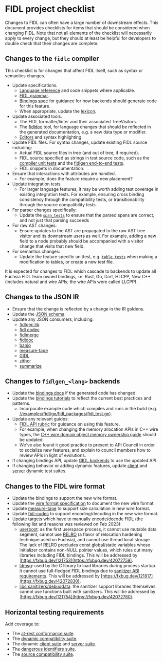 # FIDL project checklist

Changes to FIDL can often have a large number of downstream effects. This
document provides checklists for items that should be considered when changing
FIDL. Note that not all elements of the checklist will necessarily apply to
every change, but they should at least be helpful for developers to double check
that their changes are complete.

## Changes to the `fidlc` compiler

This checklist is for changes that affect FIDL itself, such as syntax or
semantics changes.

* Update specifications.
  * [Language reference][fidl-ref] and code snippets where applicable.
  * [FIDL grammar][fidl-grammar].
  * [Bindings spec][bindings-spec] for guidance for how backends should generate
    code for this feature.
  * When appropriate, update the [lexicon].
* Update associated tools.
  * The FIDL formatter/linter and their associated TreeVisitors.
  * The [fidldoc] tool, for language changes that should be reflected in the
    generated documentation, e.g. a new data type or modifier.
  * [Editors] and syntax highlighting.
* Update FIDL files. For syntax changes, update existing FIDL source including:
  * Actual FIDL source files in tree (and out of tree, if required).
  * FIDL source specified as strings in test source code, such as the
    [compiler unit tests][fidlc-tests] and the [fidlgen end-to-end tests][fidlgen-tests].
  * FIDL snippets in documentation.
* Ensure that interactions with attributes are handled.
  * For example, does the feature require a new placement?
* Update integration tests
  * For larger language features, it may be worth adding test coverage in
    existing integration tests. For example, ensuring cross binding consistency
    through the compatibility tests, or transitionability through the source
    compatibility tests.
* For parser changes specifically:
  * Update the [`span_tests`][span-tests] to ensure that the parsed spans are
    correct, and not just that parsing succeeds
* For raw AST changes:
  * Ensure updates to the AST are propagated to the raw AST tree visitor and its
    downstream users as well. For example, adding a new field to a node probably
    should be accompanied with a visitor change that visits that new field.
* For semantics changes:
  * Update the feature specific unittest, e.g. [`table_tests`][table-tests] when
    making a modification to tables, or create a new test file.

It is expected for changes to FIDL which cascade to backends to update all
Fuchsia FIDL team owned bindings, i.e. Rust, Go, Dart, HLCPP, New C++ (includes
natural and wire APIs; the wire APIs were called LLCPP).

## Changes to the JSON IR

* Ensure that the change is reflected by a change in the IR goldens.
* Update the [JSON schema][fidlc-schema].
* Update any JSON consumers, including:
  * [fidlgen lib][fidlgen-lib]
  * [fidl codec][fidl-codec]
  * [fidlmerge]
  * [fidldoc]
  * [banjo]
  * [measure-tape]
  * [GIDL][gidl]
  * [zither]
  * [summarize][summarize]

## Changes to `fidlgen_<lang>` backends

* Update the [bindings docs][bindings-refs] if the generated code has
  changed.
* Update the [bindings tutorials][bindings-tutorials] to reflect the current
  best practices and patterns.
  * Incorporate example code which compiles and runs in the build (e.g.
    [//examples/fidl/go/fidl_packages/fidl_test.go][go-example]).
* Update any relevant guides:
  * [FIDL API rubric][api-rubric] for guidance on using this feature.
  * For example, when changing the memory allocation APIs in C++ wire types, the
    [C++ wire domain object memory ownership guide][llcpp-allocators] should be
    updated.
  * We've also found it good practice to present to API Council in order to
    socialize new features, and explain to council members how to review APIs in
    light of evolutions.
* If changing bindings API, update [GIDL backends][gidl] to use the updated API.
* If changing behavior or adding dynamic features, update [client][client suite]
  and [server][server suite] dynamic test suites.

## Changes to the FIDL wire format

* Update the bindings to support the new wire format.
* Update the [wire format specification][wire-format-spec] to document the new
  wire format.
* Update [measure-tape] to support size calculation in new wire format.
* Update [fidl-codec] to support encoding/decoding in the new wire format.
* Update targets which have to manually encode/decode FIDL (the following list
  and reasons was reviewed on Feb 2023):
  * [userboot]: as the first userspace process, it cannot use mutable data
    segment, cannot use [RELRO] (a flavor of relocation hardening technique used
    on Fuchsia), and cannot use thread local storage. The lack of RELRO
    precludes const global/static variables whose initializer contains non-NULL
    pointer values, which rules out many libraries including FIDL bindings. This
    will be addressed by [https://fxbug.dev/121753](https://fxbug.dev/42072759).
  * [ldmsg]: used by the C library to load libraries during process startup. It
    cannot use full-fledged FIDL bindings due to
    [sanitizer ABI requirements][sanitizer-abi]. This will be addressed by
    [https://fxbug.dev/121817](https://fxbug.dev/42072830).
  * [libc sanitizers/debugdata][debugdata]: the sanitizer support libraries
    themselves cannot use functions built with sanitizers. This will be
    addressed by [https://fxbug.dev/121754](https://fxbug.dev/42072760).

## Horizontal testing requirements

Add coverage to:

* The [at-rest conformance suite].
* The [dynamic compatibility suite].
* The dynamic [client suite] and [server suite].
* The [dangerous identifiers suite].
* The [source compatibility suite].

<!-- xrefs -->
[api-rubric]: /docs/development/api/fidl.md
[at-rest conformance suite]: /src/tests/fidl/conformance_suite/
[banjo]: /src/devices/tools/fidlgen_banjo
[bindings-refs]: /docs/reference/fidl/bindings/overview.md
[bindings-spec]: /docs/reference/fidl/language/bindings-spec.md
[bindings-tutorials]: /docs/development/languages/fidl/tutorials/overview.md
[client suite]: /src/tests/fidl/dynsuite/client_suite/
[dangerous identifiers suite]: /src/tests/fidl/dangerous_identifiers/
[debugdata]: /zircon/system/ulib/c/sanitizers/debugdata.cc
[dynamic compatibility suite]: /src/tests/fidl/compatibility/
[editors]: /docs/development/languages/fidl/guides/editors.md
[fidl-codec]: /src/lib/fidl_codec
[fidlc-tests]: /tools/fidl/fidlc/tests
[fidlc-schema]: /tools/fidl/fidlc/schema.json
[fidl-grammar]: /docs/reference/fidl/language/grammar.md
[fidl-ref]: /docs/reference/fidl/language/language.md
[fidldoc]: /tools/fidl/fidldoc
[fidlgen-lib]: /tools/fidl/lib/fidlgen
[fidlgen-tests]: /tools/fidl/lib/fidlgentest
[fidlmerge]: /tools/fidl/fidlmerge
[gidl]: /tools/fidl/gidl
[go-example]: /examples/fidl/go/fidl_packages/fidl_test.go
[ldmsg]: /zircon/system/ulib/ldmsg/ldmsg.c
[lexicon]: /docs/reference/fidl/language/lexicon.md
[llcpp-allocators]: /docs/development/languages/fidl/tutorials/cpp/topics/wire-memory-ownership.md
[measure-tape]: /tools/fidl/measure-tape
[RELRO]: https://www.redhat.com/en/blog/hardening-elf-binaries-using-relocation-read-only-relro
[sanitizer-abi]: /zircon/system/ulib/ldmsg/BUILD.gn
[summarize]: /tools/fidl/fidl_api_summarize/
[server suite]: /src/tests/fidl/dynsuite/server_suite/
[source compatibility suite]: /src/tests/fidl/source_compatibility/
[span-tests]: /tools/fidl/fidlc/tests/span_tests.cc
[table-tests]: /tools/fidl/fidlc/tests/table_tests.cc
[userboot]: https://cs.opensource.google/fuchsia/fuchsia/+/28e6aba6f37d7c5430f41d93e31674d2d401a47a:zircon/kernel/lib/userabi/userboot/start.cc;l=308
[wire-format-spec]: /docs/reference/fidl/language/wire-format/README.md
[zither]: /zircon/tools/zither
